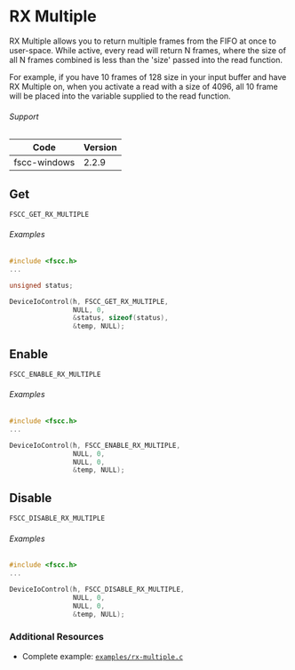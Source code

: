 # RX Multiple

RX Multiple allows you to return multiple frames from the FIFO at once to user-space. While active, every read will return N frames, where the size of all N frames combined is less than the 'size' passed into the read function.

For example, if you have 10 frames of 128 size in your input buffer and have RX Multiple on, when you activate a read with a size of 4096, all 10 frame will be placed into the variable supplied to the read function.

###### Support
| Code | Version |
| ---- | -------- |
| fscc-windows | 2.2.9 |


## Get
```c
FSCC_GET_RX_MULTIPLE
```

###### Examples
```c
#include <fscc.h>
...

unsigned status;

DeviceIoControl(h, FSCC_GET_RX_MULTIPLE,
                NULL, 0,
                &status, sizeof(status),
                &temp, NULL);
```


## Enable
```c
FSCC_ENABLE_RX_MULTIPLE
```

###### Examples
```c
#include <fscc.h>
...

DeviceIoControl(h, FSCC_ENABLE_RX_MULTIPLE,
                NULL, 0,
                NULL, 0,
                &temp, NULL);
```


## Disable
```c
FSCC_DISABLE_RX_MULTIPLE
```

###### Examples
```c
#include <fscc.h>
...

DeviceIoControl(h, FSCC_DISABLE_RX_MULTIPLE,
                NULL, 0,
                NULL, 0,
                &temp, NULL);
```


### Additional Resources
- Complete example: [`examples/rx-multiple.c`](../examples/rx-multiple.c)

